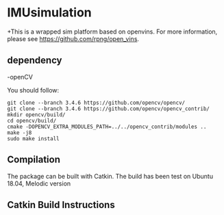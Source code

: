 # IMUsimulation
+This is a wrapped sim platform based on openvins. For more information, please see https://github.com/rpng/open_vins.

## dependency
-openCV

You should follow:

    git clone --branch 3.4.6 https://github.com/opencv/opencv/
    git clone --branch 3.4.6 https://github.com/opencv/opencv_contrib/
    mkdir opencv/build/
    cd opencv/build/
    cmake -DOPENCV_EXTRA_MODULES_PATH=../../opencv_contrib/modules ..
    make -j8
    sudo make install
    
## Compilation
The package can be built with Catkin. The build has been test on Ubuntu 18.04, Melodic version

## Catkin Build Instructions


